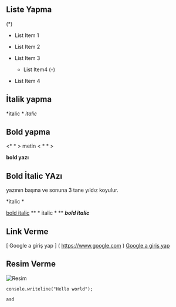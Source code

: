 ## Liste Yapma

(*) 

- List Item 1
- List Item 2
- List Item 3

  - List Item4 
(-)

- List Item 4


## İtalik yapma

*italic *
*italic*



## Bold yapma
<* * > metin < * * >

**bold yazı**

## Bold İtalic YAzı
yazının başına ve sonuna 3 tane yıldız koyulur.

*italic *

<u>bold italic</u> ** * italic  * **
***bold italic***


## Link Verme
[ Google a giriş yap ] ( https://www.google.com )
[Google a giriş yap](https://www.google.com)



## Resim Verme
![Resim](https://miro.medium.com/max/700/0*lzRmzAy5OICef7rK.png)




``` console.writeline("Hello world"); ```

```
asd
```